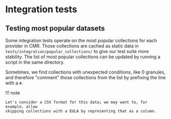 # Integration tests

## Testing most popular datasets

Some integration tests operate on the most popular collections for each provider in CMR.
Those collections are cached as static data in `tests/integration/popular_collections/`
to give our test suite more stability. The list of most popular collections can be
updated by running a script in the same directory.

Sometimes, we find collections with unexpected conditions, like 0 granules, and
therefore "comment" those collections from the list by prefixing the line with a `#`.

!!! note

    Let's consider a CSV format for this data; we may want to, for example, allow
    skipping collections with a EULA by representing that as a column.
